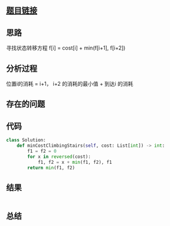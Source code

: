 [//]: # (@Author  : xu.junpeng)
[//]: # (@Time    : 2020/6/21 7:13 下午)
## [题目链接](https://leetcode.com/problems/min-cost-climbing-stairs/)

## 思路
寻找状态转移方程 f[i] = cost[i] + min(f[i+1], f[i+2])
## 分析过程
位置i的消耗 = i+1， i+2 的消耗的最小值 + 到达i 的消耗
## 存在的问题

## 代码
```python
class Solution:
    def minCostClimbingStairs(self, cost: List[int]) -> int:
        f1 = f2 = 0
        for x in reversed(cost):
            f1, f2 = x + min(f1, f2), f1
        return min(f1, f2)
```

## 结果
```

```
## 总结

